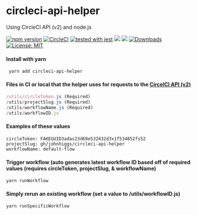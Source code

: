 # circleci-api-helper
Using CircleCI API (v2) and node.js

[![npm version](https://badge.fury.io/js/circleci-api-helper.svg)](https://badge.fury.io/js/circleci-api-helper) 
[![CircleCI](https://circleci.com/gh/circleci/circleci-docs.svg?style=shield)](https://circleci.com/gh/johnhiggs/circleci-api-helper)
[![tested with jest](https://img.shields.io/badge/tested_with-jest-99424f.svg)](https://github.com/facebook/jest)
<a href="https://codeclimate.com/github/johnhiggs/circleci-api-helper/maintainability"><img src="https://api.codeclimate.com/v1/badges/5dabeb357b9abcdcf716/maintainability" /></a>
<a href="https://codeclimate.com/github/johnhiggs/circleci-api-helper/test_coverage">
<a href="https://codeclimate.com/github/johnhiggs/circleci-api-helper/test_coverage"><img src="https://api.codeclimate.com/v1/badges/5dabeb357b9abcdcf716/test_coverage" /></a>
[![Downloads](https://img.shields.io/npm/dt/circleci-api-helper.svg)](https://www.npmjs.com/package/circleci-api-helper.svg)
[![License: MIT](https://img.shields.io/github/license/johnhiggs/circleci-api-helper)](https://opensource.org/licenses/MIT)

#### Install with yarn
``` yarn add circleci-api-helper```

#### Files in CI or local that the helper uses for requests to the [CircelCI API (v2)](https://circleci.com/docs/api/v2/)
```/utils/branch.js
/utils/circleToken.js (Required)
/utils/projectSlug.js (Required)
/utils/workflowName.js (Required)
/utils/workflowID.js
```
#### Examples of these values
```branch: master
circleToken: FAKEGUID3adas23d69e532432d3x1f534852fs52
projectSlug: gh/johnhiggs/circleci-api-helper
workflowName: default-flow
```

#### Trigger workflow (auto generates latest workflow ID based off of required values (requires circleToken, projectSlug, & workflowName)
`yarn runWorkflow`

#### Simply rerun an existing workflow (set a value to /utils/workflowID.js)
`yarn runSpecificWorkflow`
